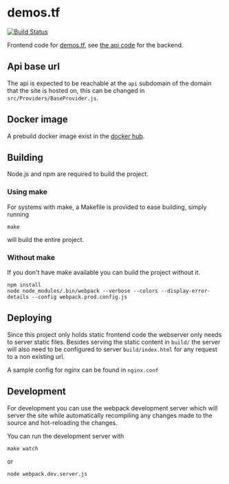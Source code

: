 # demos.tf

[![Build Status](https://travis-ci.org/demostf/demos.tf.svg?branch=master)](https://travis-ci.org/demostf/demos.tf)

Frontend code for [demos.tf](http://demos.tf), see [the api code](https://github.com/demostf/api) for the backend.

## Api base url


The api is expected to be reachable at the `api` subdomain of the domain that the site is hosted on, this can be changed in `src/Providers/BaseProvider.js`.

## Docker image

A prebuild docker image exist in the [docker hub](https://hub.docker.com/r/demostf/demos.tf/).

## Building

Node.js and npm are required to build the project.

### Using make

For systems with make, a Makefile is provided to ease building, simply running

```
make
```

will build the entire project.

### Without make

If you don't have make available you can build the project without it.

```
npm install
node node_modules/.bin/webpack --verbose --colors --display-error-details --config webpack.prod.config.js
```

## Deploying

Since this project only holds static frontend code the webserver only needs to server static files.
Besides serving the static content in `build/` the server will also need to be configured to server `build/index.html` for any request to a non existing url.

A sample config for nginx can be found in `nginx.conf`

## Development

For development you can use the webpack development server which will server the site while automatically recompiling
any changes made to the source and hot-reloading the changes.

You can run the development server with

```
make watch
```

or 

```
node webpack.dev.server.js
```
